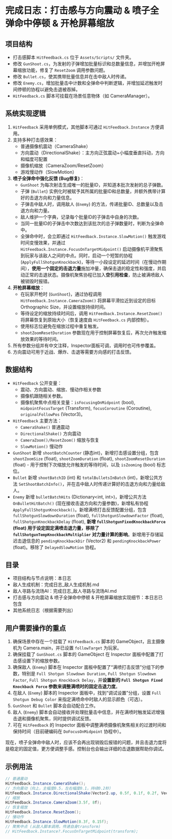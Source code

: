 # 完成日志：打击感与方向震动 & 喷子全弹命中停顿 & 开枪屏幕缩放

## 项目结构
- 打击感脚本 `HitFeedback.cs` 位于 `Assets/Scripts/` 文件夹。
- 修改 `GunShoot.cs`，为发射的子弹增加批量标识和总数量信息，并增加开枪屏幕缩放功能，修复了 `ResetZoom` 调用参数问题。
- 修改 `Bullet.cs`，使其携带批量信息并在击中敌人时传递。
- 修改 `Enemy.cs`，增加批量击中计数和全弹命中判断逻辑，并增加延迟触发时间停顿的协程以避免击退被吞掉。
- `HitFeedback.cs` 脚本可挂载在场景任意物体（如 CameraManager）。

## 系统实现逻辑
1. `HitFeedback` 采用单例模式，其他脚本可通过 `HitFeedback.Instance` 方便调用。
2. 支持多种打击感效果：
   - 普通摄像机震动（CameraShake）
   - 方向震动（DirectionalShake）：主方向正弦震动+小幅度垂直抖动，方向和幅度可配置
   - 摄像机缩放（CameraZoom/ResetZoom）
   - 游戏慢动作（SlowMotion）
3. **喷子全弹命中强化反馈 (Bug修复)**：
   - `GunShoot` 为每次射击生成唯一的批量ID，并知道本批次发射的总子弹数。
   - 子弹 (`Bullet`) 实例化时被赋予其所属的批量ID和总数量，并额外携带计算好的击退方向和力量信息。
   - 子弹击中敌人时，调用敌人 (`Enemy`) 的方法，传递批量ID、总数量以及击退方向和力量。
   - 敌人维护一个字典，记录每个批量ID的子弹击中自身的次数。
   - 当同一批量ID的子弹击中次数达到该批次的总子弹数量时，判断为全弹命中。
   - 全弹命中时，会立即通过 `HitFeedback.Instance.SlowMotion()` 触发游戏时间变慢效果，并通过 `HitFeedback.Instance.FocusOnTargetMidpoint()` 启动摄像机平滑聚焦到玩家与该敌人之间的中点。同时，启动一个短暂的协程 (`ApplyFullShotgunKnockback`)，等待一小段设定的延迟时间（在慢动作期间），**使用一个固定的击退力量**施加冲量，确保击退的稳定性和强度，并启动正常的击退状态。摄像机聚焦协程已加入**空引用检查**，防止被满喷敌人被销毁时报错。
4. **开枪屏幕缩放**：
   - 在玩家开枪时 (`GunShoot`)，通过协程调用 `HitFeedback.Instance.CameraZoom()` 将屏幕平滑拉近到设定的目标Orthographic Size，并设置缩放持续时间。
   - 等待设定的缩放持续时间后，调用 `HitFeedback.Instance.ResetZoom()` 将屏幕恢复到原始大小（恢复速度由 `HitFeedback.cs` 内部控制）。
   - 使用标志位避免在缩放过程中重复触发。
   - `shootZoomResetDuration` 参数现在用于控制屏幕恢复后，再次允许触发缩放效果的等待时间。
5. 所有参数分组并有中文注释，Inspector面板可调，调用时也可传参覆盖。
6. 方向震动可用于近战、爆炸、击退等需要方向感的打击反馈。

## 数据结构
- `HitFeedback` 公开变量：
  - 震动、方向震动、缩放、慢动作相关参数
  - 摄像机跟随相关参数。
  - 摄像机聚焦中点相关变量：`isFocusingOnMidpoint` (bool), `midpointFocusTarget` (Transform), `focusCoroutine` (Coroutine), `originalFollowPos` (Vector3)。
- `HitFeedback` 主要方法：
  - `CameraShake()` 普通震动
  - `DirectionalShake()` 方向震动
  - `CameraZoom()/ResetZoom()` 缩放与恢复
  - `SlowMotion()` 慢动作
- `GunShoot` 新增 `shootBatchCounter` (静态int)，新增打击感设置分组，包含 `shootZoomSize` (float), `shootZoomDuration` (float), `shootZoomResetDuration` (float) - 用于控制下次缩放允许触发的等待时间，以及 `isZooming` (bool) 标志位。
- `Bullet` 新增 `shootBatchID` (int) 和 `totalBulletsInBatch` (int)，新增公共方法 `SetShootBatchInfo()`，并在击中敌人时传递计算好的击退方向和力量给敌人。
- `Enemy` 新增 `bulletBatchHits` (Dictionary<int, int>)，新增公共方法 `OnBulletHitBatch()` (现在接收击退方向和力量参数)，新增私有协程 `ApplyFullShotgunKnockback()`。新增满喷打击反馈配置分组，包含 `fullShotgunSlowdownDuration` (float), `fullShotgunSlowdownFactor` (float), `fullShotgunKnockbackDelay` (float), **新增 `fullShotgunFixedKnockbackForce` (float) 用于设定固定满喷击退力量，移除了 `fullShotgunTempKnockbackMultiplier` 对力量计算的影响**。新增用于存储延迟击退信息的 `pendingKnockbackDir` (Vector2) 和 `pendingKnockbackPower` (float)。移除了 `DelayedSlowMotion` 协程。

## 目录
- 项目结构与节点说明：本日志
- 敌人生成机制：完成日志_敌人生成机制.md
- 敌人寻路与流场AI：完成日志_敌人寻路与流场AI.md
- 打击感与方向震动 & 喷子全弹命中停顿 & 开枪屏幕缩放实现细节：本日志已包含
- 其他系统日志（根据需要列出）

## 用户需要操作的重点
1. 确保场景中存在一个挂载了 `HitFeedback.cs` 脚本的 GameObject，且主摄像机为 Camera.main，并已设置 `followTarget` 为玩家。
2. 确保挂载了 `GunShoot.cs` 脚本的 GameObject 在 Inspector 面板中配置了打击感设置下的缩放参数。
3. 确保敌人 (`Enemy`) 脚本在 Inspector 面板中配置了“满喷打击反馈”分组下的参数，特别是 `Full Shotgun Slowdown Duration`, `Full Shotgun Slowdown Factor`, `Full Shotgun Knockback Delay`，并**设置新的 `Full Shotgun Fixed Knockback Force` 参数来调整满喷时的固定击退力度**。
4. 在敌人 (`Enemy`) 脚本的 Inspector 面板中，找到“调试设置”分组，设置 `Full Shotgun Debug Color` 来指定满喷命中时敌人的显示颜色（可选）。
5. `GunShoot` 和 `Bullet` 脚本会自动配合工作。
6. 敌人 (`Enemy`) 脚本会自动接收并处理批量击中信息，并在满喷时触发延迟增强击退和摄像机聚焦，同时提供调试反馈。
7. 可在 `HitFeedback` 的 Inspector 面板中调整满喷摄像机聚焦相关的过渡时间和保持时间（目前硬编码在 `DoFocusOnMidpoint` 协程中）。

现在，喷子全弹命中敌人时，应该不会再出现销毁后报错的问题，并且击退力度将是稳定的固定值，更方便调整手感。控制台也会输出详细的击退数据帮助你调试。

## 示例用法
```csharp
// 普通震动
HitFeedback.Instance.CameraShake();
// 方向震动（向上，主幅度0.5，左右幅度0.1，持续0.2秒）
HitFeedback.Instance.DirectionalShake(Vector2.up, 0.5f, 0.1f, 0.2f, Vector2.right);
// 缩放
HitFeedback.Instance.CameraZoom(3.5f, 8f);
// 恢复缩放
HitFeedback.Instance.ResetZoom();
// 慢动作
HitFeedback.Instance.SlowMotion(0.3f, 0.15f);
// 聚焦中点 (从敌人脚本调用，传递自身transform)
// HitFeedback.Instance?.FocusOnTargetMidpoint(transform);
``` 